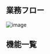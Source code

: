 ## 業務フロー
![image](https://user-images.githubusercontent.com/1501327/163703183-4b7773bc-4146-4dbf-a137-bc9eb9aacd73.png)


## 機能一覧
